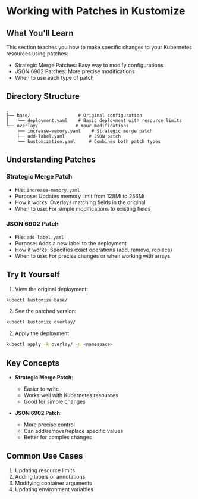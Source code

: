 # Working with Patches in Kustomize

## What You'll Learn
This section teaches you how to make specific changes to your Kubernetes resources using patches:
- Strategic Merge Patches: Easy way to modify configurations
- JSON 6902 Patches: More precise modifications
- When to use each type of patch

## Directory Structure
```
.
├── base/                  # Original configuration
│   └── deployment.yaml    # Basic deployment with resource limits
└── overlay/              # Your modifications
    ├── increase-memory.yaml    # Strategic merge patch
    ├── add-label.yaml         # JSON patch
    └── kustomization.yaml     # Combines both patch types
```

## Understanding Patches

### Strategic Merge Patch
- File: `increase-memory.yaml`
- Purpose: Updates memory limit from 128Mi to 256Mi
- How it works: Overlays matching fields in the original
- When to use: For simple modifications to existing fields

### JSON 6902 Patch
- File: `add-label.yaml`
- Purpose: Adds a new label to the deployment
- How it works: Specifies exact operations (add, remove, replace)
- When to use: For precise changes or when working with arrays

## Try It Yourself

1. View the original deployment:
```bash
kubectl kustomize base/
```

2. See the patched version:
```bash
kubectl kustomize overlay/
```

2. Apply the deployment
```bash
kubectl apply -k overlay/ -n <namespace>
```

## Key Concepts
- **Strategic Merge Patch**: 
  - Easier to write
  - Works well with Kubernetes resources
  - Good for simple changes
  
- **JSON 6902 Patch**:
  - More precise control
  - Can add/remove/replace specific values
  - Better for complex changes

## Common Use Cases
1. Updating resource limits
2. Adding labels or annotations
3. Modifying container arguments
4. Updating environment variables